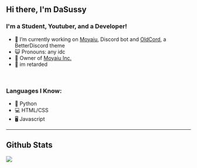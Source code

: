 ## Hi there, I'm DaSussy


### I'm a Student, Youtuber, and a Developer!

- 🔭 I’m currently working on [Moyaiu](https://moyaiu.github.io), Discord bot and [OldCord](https://github.com/moyaiu/OldCord), a BetterDiscord theme
- 😺 Pronouns: any idc
- 🗿 Owner of [Moyaiu Inc.](https://github.com/moyaiu)
- 🧠 im retarded

<br />

### Languages I Know:
- 🐍 Python
- 💻 HTML/CSS
- 🖥️ Javascript

---
## Github Stats
  
[![](https://github-readme-stats.vercel.app/api?username=DaSussy&show_icons=true&hide_border=true&theme=discord_old_blurple&corner_radius=5)](https://canary.discord.com/channels/@me/525379333951324190)


[twitter]: https://twitter.com/dasussy_moyai
[youtube]: https://youtube.com/DaSussy
[reddit]: https://www.reddit.com/u/DaSussy69

